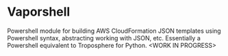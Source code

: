 # Vaporshell
Powershell module for building AWS CloudFormation JSON templates using Powershell syntax, abstracting working with JSON, etc. Essentially a Powershell equivalent to Troposphere for Python. &lt;WORK IN PROGRESS>
